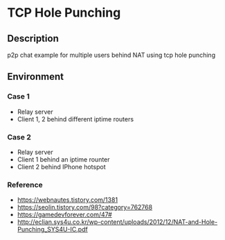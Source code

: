# TCP Hole Punching


## Description

p2p chat example for multiple users behind NAT using tcp hole punching

## Environment

### Case 1
* Relay server
* Client 1, 2 behind different iptime routers

### Case 2
* Relay server
* Client 1 behind an iptime rounter
* Client 2 behind IPhone hotspot

### Reference
* https://webnautes.tistory.com/1381
* https://seolin.tistory.com/98?category=762768
* https://gamedevforever.com/47#
* http://eclian.sys4u.co.kr/wp-content/uploads/2012/12/NAT-and-Hole-Punching_SYS4U-IC.pdf
